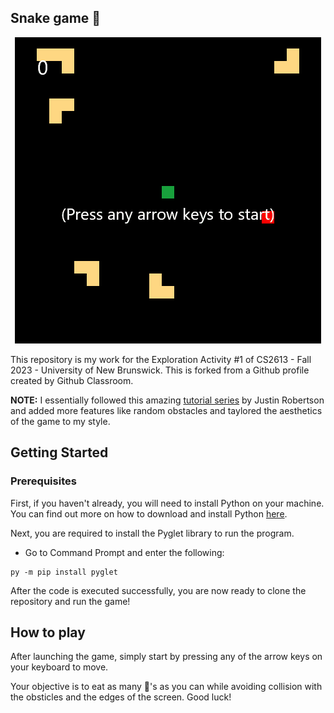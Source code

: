 ## Snake game 🐍
<p align="center">
  <img src="https://github.com/CS2613-FA23/explorationactivity1-anh-tran2106/blob/main/gif/snake_gif.gif" alt="animated" />
</p>

This repository is my work for the Exploration Activity #1 of CS2613 - Fall 2023 - University of New Brunswick. This is forked from a Github profile created by Github Classroom.

**NOTE:** I essentially followed this amazing [tutorial series](https://www.youtube.com/playlist?list=PL42MzI01SYj7unM-kMN1nf70smlIsLDc0) by Justin Robertson and added more features like random obstacles and taylored the aesthetics of the game to my style.

## Getting Started

### Prerequisites

First, if you haven't already, you will need to install Python on your machine. You can find out more on how to download and install Python [here](https://www.python.org/downloads/).

Next, you are required to install the Pyglet library to run the program.

- Go to Command Prompt and enter the following:
```
py -m pip install pyglet
```

After the code is executed successfully, you are now ready to clone the repository and run the game!

## How to play

After launching the game, simply start by pressing any of the arrow keys on your keyboard to move.

Your objective is to eat as many 🍎's as you can while avoiding collision with the obsticles and the edges of the screen. Good luck!
